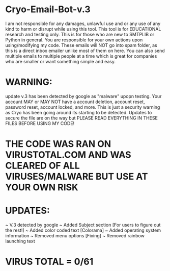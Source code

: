 # Cryo-Email-Bot-v.3
I am not responsible for any damages, unlawful use and or any use of any kind to harm or disrupt while using this tool. This tool is for EDUCATIONAL research and testing only. This is for those who are new to SMTPLIB or Python in general. You are responsible for your own actions upon using/modifying my code. These emails will NOT go into spam folder, as this is a direct inbox emailer unlike most of them on here. You can also send multiple emails to multiple people at a time which is great for companies who are smaller or want something simple and easy.
#
#
#
#
# WARNING:
update v.3 has been detected by google as "malware" upopn testing. Your account MAY or MAY NOT have a account deletion, account reset, password reset, account locked, and more. This is just a security warning as Cryo has been going around its starting to be detected. Updates to secure the file are on the way but PLEASE READ EVERYTHING IN THESE FILES BEFORE USING MY CODE!
# THE CODE WAS RAN ON VIRUSTOTAL.COM AND WAS CLEARED OF ALL VIRUSES/MALWARE BUT USE AT YOUR OWN RISK
#
#
#
#
# UPDATES:
~ V.3 detected by google
~ Added Subject section [For users to figure out the rest!]
~ Added color coded text [Colorama]
~ Added operating system information
~ Removed menu options [Fixing]
~ Removed rainbow launching text 
#
#
#
#
# VIRUS TOTAL = 0/61 
